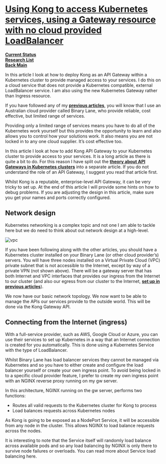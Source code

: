 # **[Using Kong to access Kubernetes services, using a Gateway resource with no cloud provided LoadBalancer](https://medium.com/@martin.hodges/using-kong-to-access-kubernetes-services-using-a-gateway-resource-with-no-cloud-provided-8a1bcd396be9)**

**[Current Status](../../../../development/status/weekly/current_status.md)**\
**[Research List](../../../research_list.md)**\
**[Back Main](../../../../README.md)**

In this article I look at how to deploy Kong as an API Gateway within a Kubernetes cluster to provide managed access to your services. I do this on a cloud service that does not provide a Kubernetes compatible, external LoadBalancer service. I am also using the new Kubernetes Gateway rather than Ingress resource.

If you have followed any of my **[previous articles](https://medium.com/@martin.hodges/improve-observability-by-adding-logs-to-grafana-on-a-kubernetes-cluster-3b3dddc05769)**, you will know that I use an Australian cloud provider called Binary Lane, who provide reliable, cost effective, but limited range of services.

Providing only a limited range of services means you have to do all of the Kubernetes work yourself but this provides the opportunity to learn and also allows you to control how your solutions work. It also means you are not locked in to any one cloud supplier. It’s cost effective too.

In this article I look at how to add Kong API Gateway to your Kubernetes cluster to provide access to your services. It is a long article as there is quite a bit to do. For this reason I have split out the **[theory about API Gateways in Kubernetes clusters](https://medium.com/@martin.hodges/why-do-i-need-an-api-gateway-on-a-kubernetes-cluster-c70f15da836c)** into a separate article. If you do not understand the role of an API Gateway, I suggest you read that article first.

Whilst Kong is a reputable, enterprise-level API Gateway, it can be very tricky to set up. At the end of this article I will provide some hints on how to debug problems. If you are adjusting the design in this article, make sure you get your names and ports correctly configured.

## Network design

Kubernetes networking is a complex topic and not one I am able to tackle here but we do need to think about out network design at a high-level.

![vpc](https://miro.medium.com/v2/resize:fit:720/format:webp/1*NCnFzHolno1Z0uUqtFRgVQ.png)

If you have been following along with the other articles, you should have a Kubernetes cluster installed on your Binary Lane (or other cloud provider’s) servers. You will have three nodes installed on a Virtual Private Cloud (VPC) private subnet that is not accessible to the Internet, except by way of a private VPN (not shown above). There will be a gateway server that has both Internet and VPC interfaces that provides our ingress from the Internet to our cluster (and also our egress from our cluster to the Internet, **[set up in previous articles](https://medium.com/@martin.hodges/automatic-creation-of-kubernetes-cluster-on-binary-lane-747cdd9b9918)**).

We now have our basic network topology. We now want to be able to manage the APIs our services provide to the outside world. This will be done via the Kong Gateway API.

## Connecting from the Internet (ingress)

With a full-service provider, such as AWS, Google Cloud or Azure, you can use their services to set up Kubernetes in a way that an Internet connection is created for you automatically. This is done using a Kubernetes Service with the type of LoadBalancer.

Whilst Binary Lane has load balancer services they cannot be managed via Kubernetes and so you have to either create and configure the load balancer yourself or create your own ingress point. To avoid being locked in to a specific cloud provider feature, I prefer to create my own ingress point with an NGINX reverse proxy running on my gw server.

In this architecture, NGINX running on the gw server, performs two functions:

- Routes all valid requests to the Kubernetes cluster for Kong to process
- Load balances requests across Kubernetes nodes

As Kong is going to be exposed as a NodePort Service, it will be accessible from any node in the cluster. This allows NGINX to load balance requests across the nodes.

It is interesting to note that the Service itself will randomly load balance across available pods and so any load balancing by NGINX is only there to survive node failures or overloads. You can read more about Service load balancing here.
